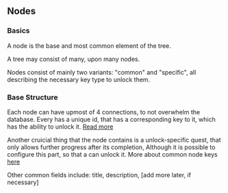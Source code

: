 ## Nodes

### Basics

A node is the base and most common element of the tree.

A tree may consist of many, upon many nodes.

Nodes consist of mainly two variants: "common" and "specific", all describing the necessary key type to unlock them.

### Base Structure

Each node can have upmost of 4 connections, to not overwhelm the database. Every has a unique id, that has a corresponding key to it, which has the ability to unlock it. [Read more](./node-keys.md)

Another cruicial thing that the node contains is a unlock-specific quest, that only allows further progress after its completion,
Although it is possible to configure this part, so that a can unlock it. More about common node keys [here](./common-node-keys.md)

Other common fields include: title, description, [add more later, if necessary]

